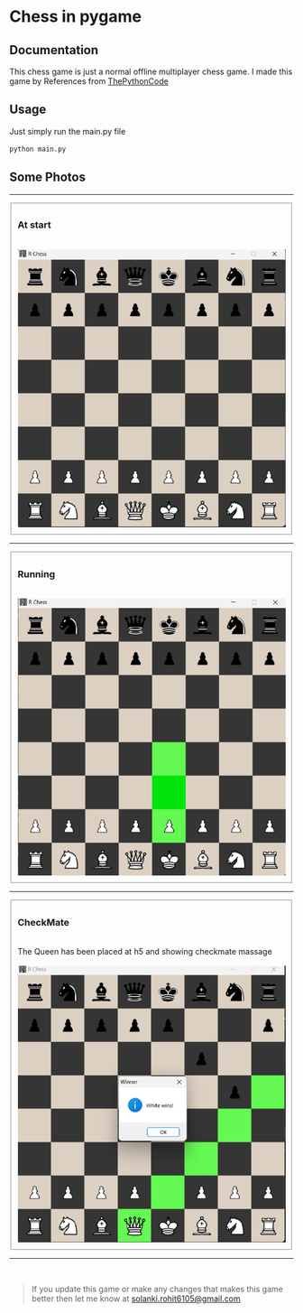 # Chess in pygame


## Documentation
This chess game is just a normal offline multiplayer chess game.
I made this game by References from [ThePythonCode](https://www.thepythoncode.com/article/make-a-chess-game-using-pygame-in-python)


## Usage
Just simply run the main.py file
```python
python main.py
```

<div class="chess-imgs">

## Some Photos

<hr>
<fieldset>
  
### At start

<br>
<img src="screenshots/start.png"> 
  
</fieldset>
<hr>
<fieldset>

### Running

<br>
<img src="screenshots/run.png"> 
</fieldset>
<hr>
<fieldset>

### CheckMate

<br>
<span>The Queen has been placed at h5 and showing checkmate massage<span><br><br>
<img src="screenshots/checkmate.png"> 
</fieldset>
<hr>
</div>
<span style="padding: 30px">

>If you update this game or make any changes that makes this game better then let me know at <span style="color: lightblue;">solanki.rohit6105@gmail.com</span>
</span>
